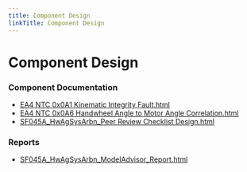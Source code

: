 ```yaml
---
title: Component Design
linkTitle: Component Design
---
```


# Component Design
### Component Documentation

- [EA4 NTC 0x0A1 Kinematic Integrity Fault.html](Doc/EA4%20NTC%200x0A1%20Kinematic%20Integrity%20Fault.html)
- [EA4 NTC 0x0A6 Handwheel Angle to Motor Angle Correlation.html](Doc/EA4%20NTC%200x0A6%20Handwheel%20Angle%20to%20Motor%20Angle%20Correlation.html)
- [SF045A_HwAgSysArbn_Peer Review Checklist Design.html](Doc/SF045A_HwAgSysArbn_Peer%20Review%20Checklist%20Design.html)

### Reports

- [SF045A_HwAgSysArbn_ModelAdvisor_Report.html](Reports/SF045A_HwAgSysArbn_ModelAdvisor_Report.html)

